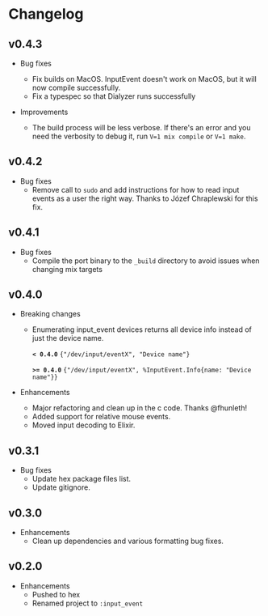 # Changelog

## v0.4.3

* Bug fixes
  * Fix builds on MacOS. InputEvent doesn't work on MacOS, but it will now
    compile successfully.
  * Fix a typespec so that Dialyzer runs successfully

* Improvements
  * The build process will be less verbose. If there's an error and you need the
    verbosity to debug it, run `V=1 mix compile` or `V=1 make`.

## v0.4.2

* Bug fixes
  * Remove call to `sudo` and add instructions for how to read input events as a
    user the right way. Thanks to Józef Chraplewski for this fix.

## v0.4.1

* Bug fixes
  * Compile the port binary to the `_build` directory to avoid issues when
    changing mix targets

## v0.4.0

* Breaking changes
  * Enumerating input_event devices returns all device info instead of just
    the device name.

    **`< 0.4.0`**
    `{"/dev/input/eventX", "Device name"}`

    **`>= 0.4.0`**
    `{"/dev/input/eventX", %InputEvent.Info{name: "Device name"}}`

* Enhancements
  * Major refactoring and clean up in the c code. Thanks @fhunleth!
  * Added support for relative mouse events.
  * Moved input decoding to Elixir.

## v0.3.1

* Bug fixes
  * Update hex package files list.
  * Update gitignore.

## v0.3.0

* Enhancements
  * Clean up dependencies and various formatting bug fixes.

## v0.2.0

* Enhancements
  * Pushed to hex
  * Renamed project to `:input_event`
